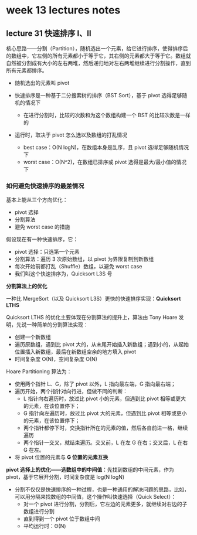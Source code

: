 # week 13 lectures notes

## lecture 31 快速排序 I、II

核心思路——分割（Partition），随机选出一个元素，给它进行排序，使得排序后的数组中，它左侧的所有元素都小于等于它，其右侧的元素都大于等于它。数组就自然被分割成有大小的左右两堆，然后递归地对左右两堆继续进行分割操作，直到所有元素都排序。

- 随机选出的元素叫 pivot

- 快速排序是一种基于二分搜索树的排序（BST Sort），基于 pivot 选得足够随机的情况下
  - 在进行分割时，比较的次数和为这个数组构建一个 BST 的比较次数是一样的

- 运行时，取决于 pivot 怎么选以及数组的打乱情况
  - best case：O(N logN)，在数组本身是乱序，且 pivot 选得足够随机情况下
  - worst case：O(N^2)，在数组已排序或 pivot 选得是最大/最小值的情况下

### 如何避免快速排序的最差情况

基本上能从三个方向优化：

- pivot 选择
- 分割算法
- 避免 worst case 的措施

假设现在有一种快速排序，它：
  - pivot 选择：只选第一个元素
  - 分割算法：遍历 3 次原始数组，以 pivot 为界限复制到新数组
  - 每次开始前都打乱（Shuffle）数组，以避免 worst case
  - 我们叫这个快速排序为，Quicksort L3S 号

**分割算法上的优化**

一种比 MergeSort（以及 Quicksort L3S）更快的快速排序实现：**Quicksort LTHS**

Quicksort LTHS 的优化主要体现在分割算法的提升上，算法由 Tony Hoare 发明，先说一种简单的分割算法实现：
  - 创建一个新数组
  - 遍历原数组，遇到比 pivot 大的，从末尾开始插入新数组；遇到小的，从起始位置插入新数组，最后在新数组空余的地方填入 pivot
  - 时间复杂度 O(N)，空间复杂度 O(N)

Hoare Partitioning 算法为：
  - 使用两个指针 L、G，除了 pivot 以外，L 指向最左端，G 指向最右端；
  - 遍历开始，两个指针对向行进，但做不同的判断：
    - L 指针向右遍历时，放过比 pivot 小的元素，但遇到比 pivot 相等或更大的元素，在该位置停下；
    - G 指针向左遍历时，放过比 pivot 大的元素，但遇到比 pivot 相等或更小的元素，在该位置停下；
    - 两个指针都停下时，交换指针所在的元素的值，然后各自前进一格，继续遍历
    - 两个指针一交叉，就结束遍历。交叉前，L 在左 G 在右；交叉后，L 在右 G 在左。
  - 将 pivot 位置的元素与 **G 位置的元素互换**

**pivot 选择上的优化——选数组中的中间值**：先找到数组的中间元素，作为 pivot，基于它展开分割，时间复杂度是 log(N logN)

- 分割不仅仅是快速排序的一种过程，也是一种通用的解决问题的思路，比如，可以用分隔来找数组的中间值，这个操作叫快速选择（Quick Select）：
  - 对一个 pivot 进行分割，分割后，它左边的元素更多，就继续对右边的子数组进行分割
  - 直到得到一个 pivot 位于数组中间
  - 平均运行时：Θ(N)

